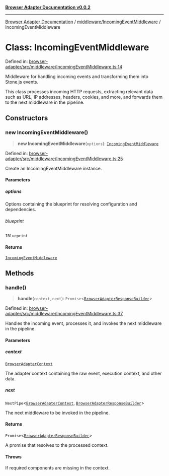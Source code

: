 [**Browser Adapter Documentation v0.0.2**](../../../README.md)

***

[Browser Adapter Documentation](../../../modules.md) / [middleware/IncomingEventMiddleware](../README.md) / IncomingEventMiddleware

# Class: IncomingEventMiddleware

Defined in: [browser-adapter/src/middleware/IncomingEventMiddleware.ts:14](https://github.com/stonemjs/browser-adapter/blob/6ef18a8abc30e2ff2b6f68150987322f98457246/src/middleware/IncomingEventMiddleware.ts#L14)

Middleware for handling incoming events and transforming them into Stone.js events.

This class processes incoming HTTP requests, extracting relevant data such as URL, IP addresses,
headers, cookies, and more, and forwards them to the next middleware in the pipeline.

## Constructors

### new IncomingEventMiddleware()

> **new IncomingEventMiddleware**(`options`): [`IncomingEventMiddleware`](IncomingEventMiddleware.md)

Defined in: [browser-adapter/src/middleware/IncomingEventMiddleware.ts:25](https://github.com/stonemjs/browser-adapter/blob/6ef18a8abc30e2ff2b6f68150987322f98457246/src/middleware/IncomingEventMiddleware.ts#L25)

Create an IncomingEventMiddleware instance.

#### Parameters

##### options

Options containing the blueprint for resolving configuration and dependencies.

###### blueprint

`IBlueprint`

#### Returns

[`IncomingEventMiddleware`](IncomingEventMiddleware.md)

## Methods

### handle()

> **handle**(`context`, `next`): `Promise`\<[`BrowserAdapterResponseBuilder`](../../../declarations/type-aliases/BrowserAdapterResponseBuilder.md)\>

Defined in: [browser-adapter/src/middleware/IncomingEventMiddleware.ts:37](https://github.com/stonemjs/browser-adapter/blob/6ef18a8abc30e2ff2b6f68150987322f98457246/src/middleware/IncomingEventMiddleware.ts#L37)

Handles the incoming event, processes it, and invokes the next middleware in the pipeline.

#### Parameters

##### context

[`BrowserAdapterContext`](../../../declarations/type-aliases/BrowserAdapterContext.md)

The adapter context containing the raw event, execution context, and other data.

##### next

`NextPipe`\<[`BrowserAdapterContext`](../../../declarations/type-aliases/BrowserAdapterContext.md), [`BrowserAdapterResponseBuilder`](../../../declarations/type-aliases/BrowserAdapterResponseBuilder.md)\>

The next middleware to be invoked in the pipeline.

#### Returns

`Promise`\<[`BrowserAdapterResponseBuilder`](../../../declarations/type-aliases/BrowserAdapterResponseBuilder.md)\>

A promise that resolves to the processed context.

#### Throws

If required components are missing in the context.
